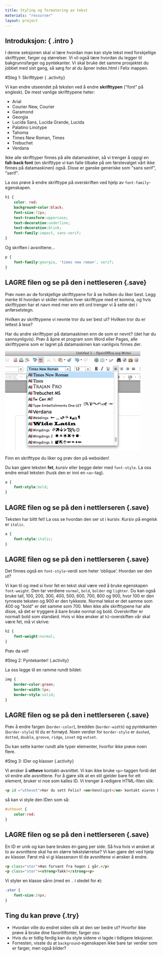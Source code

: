 ```yaml
---
title: Styling og formatering av tekst
materials: "ressurser"
layout: project
---
```


## __Introduksjon:__ { .intro }
I denne seksjonen skal vi lære hvordan man kan style tekst med forskjellige skrifttyper, farger og størrelser. Vi vil også lære hvordan du legger til bakgrunnsfarger og pyntekanter. Vi skal bruke det samme prosjektet du jobbet med sist gang, så sørg for at du åpner index.html i Felix mappen.

#Steg 1: Skrifttyper { .activity}

Vi kan endre utseendet på teksten ved å endre __skrifttypen__ ("font" på englesk). De mest vanlige skrifttypene heter:

* Arial
* Courier New, Courier
* Garamond
* Georgia
* Lucida Sans, Lucida Grande, Lucida
* Palatino Linotype
* Tahoma
* Times New Roman, Times
* Trebuchet
* Verdana

Ikke alle skrifttyper finnes på alle datamaskiner, så vi trenger å oppgi en  __fall-back font__ (en skrifttype vi kan falle tilbake på om førstevalget vårt ikke finnes på datamaskinen) også. Disse er ganske generiske som "sans serif", "serif".

La oss prøve å endre skrifttype på overskriften ved hjelp av `font-family`-egenskapen.

```css
h1 {
	color: red;
	background-color:black;
	font-size:72px;
	text-transform:uppercase;
	text-decoration:underline;
	text-decoration:blink;
	font-family:impact, sans-serif;
}
```
Og skriften i avsnittene...

```css
p {
	font-family:georgia, 'times new roman', serif;
}
```

## __LAGRE__ filen og se på den i nettleseren {.save}

Prøv noen av de forskjellige skrifttypene for å se hvilken du liker best. Legg merke til hvordan vi skiller mellom hver skrifttype med et komma, og hvis skrifttypen har et navn med mer enn ett ord trenger vi å sette det i anførselstegn.

Hvilken av skrifttypene vi nevnte tror du ser best ut? Hvilken tror du er lettest å lese?

Har du andre skrifttyper på datamaskinen enn de som er nevnt? (det har du sannsynligvis). Prøv å åpne et program som Word eller Pages, alle skrifttypene som er lagret på datamaskinen kan vanligvis finnes der.

![screenshot](fonts.png)

Finn en skrifttype du liker og prøv den på websiden!

Du kan gjøre teksten __fet__, *kursiv* eller begge deler med `font-style`. La oss endre email teksten (husk den er inni en `<a>`-tag).

```css
a {
	font-style:bold;
}
```

## __LAGRE__ filen og se på den i nettlerseren {.save}

Teksten har blitt fet! La oss se hvordan den ser ut i kursiv. Kursiv på engelsk er `italic`.

```css
a {
	font-style:italic;
}
```
## __LAGRE__ filen og se på den i nettlerseren {.save}

Det finnes også en `font-style`-verdi som heter ‘oblique’. Hvordan ser den ut?

Vi kan til og med si hvor fet en tekst skal være ved å bruke egenskapen `font-weight`. Den tar verdiene `normal`, `bold`, `bolder` og `lighter`. Du kan også bruke tall, 100, 200, 300, 400, 500, 600, 700, 800 og 900, hvor 100 er den tynneste teksten og 900 er den tykkeste. Normal tekst er det samme som 400 og "bold" er det samme som 700. Men ikke alle skrifttypene har alle disse, så det er tryggere å bare bruke normal og bold. Overskrifter er normalt bold som standard. Hvis vi ikke ønsker at `h2`-overskiften vår skal være fet, må vi skrive:

```css
h2 {
	font-weight:normal;
}
```

Prøv da vel!

#Steg 2: Pyntekanter! {.activity}

La oss legge til en ramme rundt bildet:

```css
img {
	border-color:green;
	border-width:5px;
	border-style:solid;
}
```
## __LAGRE__ filen og se på den i nettlerseren {.save}

Prøv å endre fargen (`border-color`), bredden (`border-width`) og pyntekanten (`border-style`) til du er fornøyd. Noen verdier for `border-style` er `dashed`, `dotted`, `double`, `groove`, `ridge`, `inset` og `outset`.

Du kan sette kanter rundt alle typer elementer, hvorfor ikke prøve noen flere.

#Steg 3: IDer og klasser {.activity}

Vi ønsker å __utheve__ kontakt-avsnittet. Vi kan ikke bruke `<p>`-taggen fordi det vil endre alle avsnittene. For å gjøre slik at en stil gjelder bare for ett element, bruker vi noe som kalles ID. Vi trenger å redigere HTML-filen slik:

```html
<p id ="uthevet">Har du sett Felix? <em>Vennligst</em> kontakt eieren hans på <a href="mailto:eierentilfelix@email.com">eierentilfelix@email.com</a</p>
```
så kan vi style den IDen som så:

```css
#uthevet {
	color:red;
}
```
## __LAGRE__ filen og se på den i nettlerseren {.save}
En ID er unik og kan bare brukes én gang per side. Så hva hvis vi ønsket at to av avsnittene skal ha en større tekststørrelse? Vi kan gjøre det ved hjelp av klasser. Først må vi gi klassenavn til de avsnittene vi ønsker å endre.

```html
<p class="stor">Han forvant fra hagen i går.</p>
<p class="stor"><strong>Takk!</strong><p>
```
Vi styler en klasse sånn (med en `.` i stedet for `#`):

```css
.stor {
	font-size:24px;
}
```

## Ting du kan prøve {.try}

+ Hvordan ville du endret siden slik at den ser bedre ut? Hvorfor ikke prøve å bruke dine favorittfonter, farger osv.
+ Hvis du er tidlig ferdig kan du style sidene vi lagde i tidligere leksjoner.
+ Forresten, visste du at `background`-egenskapen ikke bare tar verdier som er farger, men også bilder?
